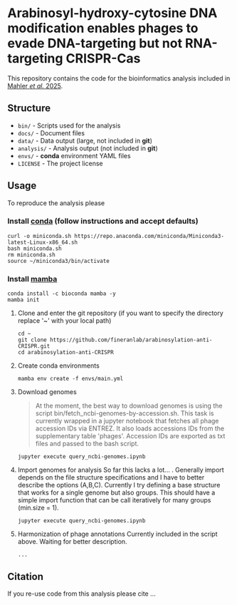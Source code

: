 # Arabinosyl-hydroxy-cytosine DNA modification enables phages to evade DNA-targeting but not RNA-targeting CRISPR-Cas
This repository contains the code for the bioinformatics analysis included in [Mahler _et al._ 2025](link).

## Structure
* `bin/` - Scripts used for the analysis
* `docs/` - Document files
* `data/` - Data output (large, not included in **git**)
* `analysis/` - Analysis output (not included in **git**)
* `envs/` - **conda** environment YAML files
* `LICENSE` - The project license

## Usage
To reproduce the analysis please

### Install [conda](https://docs.conda.io/en/latest/miniconda.html#) (follow instructions and accept defaults)
```
curl -o miniconda.sh https://repo.anaconda.com/miniconda/Miniconda3-latest-Linux-x86_64.sh
bash miniconda.sh
rm miniconda.sh
source ~/miniconda3/bin/activate
```

### Install [mamba](https://mamba.readthedocs.io/en/latest/installation.html)
```
conda install -c bioconda mamba -y
mamba init
```

1. Clone and enter the git repository (if you want to specify the directory replace '~' with your local path)
   ```
   cd ~
   git clone https://github.com/fineranlab/arabinosylation-anti-CRISPR.git
   cd arabinosylation-anti-CRISPR
   ```
1. Create conda environments
   ```
   mamba env create -f envs/main.yml
   ```
1. Download genomes

   > At the moment, the best way to download genomes is using the script bin/fetch_ncbi-genomes-by-accession.sh.
   > This task is currently wrapped in a jupyter notebook that fetches all phage accession IDs via ENTREZ. It also loads accessions IDs from the supplementary table 'phages'.
   > Accession IDs are exported as txt files and passed to the bash script. 
   ```
   jupyter execute query_ncbi-genomes.ipynb
   ```
1. Import genomes for analysis
   So far this lacks a lot... . Generally import depends on the file structure specifications and I have to better describe the options (A,B,C).
   Currently I try defining a base structure that works for a single genome but also groups. This should have a simple import function that can be call iteratively for many groups (min.size = 1).
   ```
   jupyter execute query_ncbi-genomes.ipynb
   ```
1. Harmonization of phage annotations
   Currently included in the script above.
   Waiting for better description.
   ```
   ...
   ```

## Citation
If you re-use code from this analysis please cite ...
